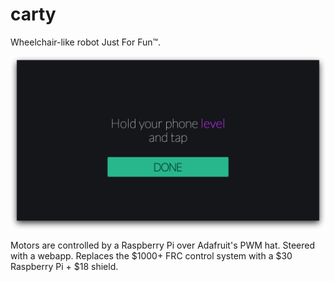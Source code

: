 # carty
Wheelchair-like robot Just For Fun™.

![screenshot](screenshot.png)

Motors are controlled by a Raspberry Pi over Adafruit's PWM hat. Steered with a webapp.
Replaces the $1000+ FRC control system with a $30 Raspberry Pi + $18 shield.

